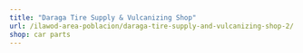 ```yaml
---
title: "Daraga Tire Supply & Vulcanizing Shop"
url: /ilawod-area-poblacion/daraga-tire-supply-and-vulcanizing-shop-2/
shop: car parts
---
```


